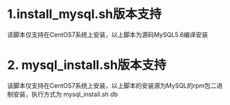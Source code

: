 # 1.install_mysql.sh版本支持
该脚本仅支持在CentOS7系统上安装，以上脚本为源码MySQL5.6编译安装

# 2. mysql_install.sh版本支持
该脚本仅支持在CentOS7系统上安装，以上脚本的安装源为MySQL的rpm包二进制安装，执行方式为 mysql_install.sh db


